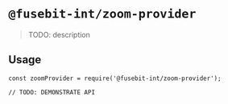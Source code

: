 # `@fusebit-int/zoom-provider`

> TODO: description

## Usage

```
const zoomProvider = require('@fusebit-int/zoom-provider');

// TODO: DEMONSTRATE API
```
